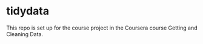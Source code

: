 # tidydata
This repo is set up for the course project in the Coursera course Getting and Cleaning Data.
